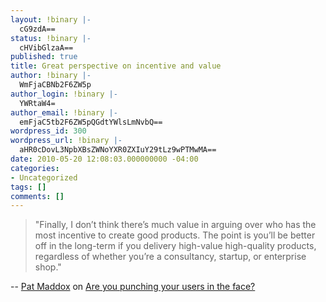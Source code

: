 ```yaml
---
layout: !binary |-
  cG9zdA==
status: !binary |-
  cHVibGlzaA==
published: true
title: Great perspective on incentive and value
author: !binary |-
  WmFjaCBNb2F6ZW5p
author_login: !binary |-
  YWRtaW4=
author_email: !binary |-
  emFjaC5tb2F6ZW5pQGdtYWlsLmNvbQ==
wordpress_id: 300
wordpress_url: !binary |-
  aHR0cDovL3NpbXBsZWNoYXR0ZXIuY29tLz9wPTMwMA==
date: 2010-05-20 12:08:03.000000000 -04:00
categories:
- Uncategorized
tags: []
comments: []
---
```

> "Finally, I don&rsquo;t think there&rsquo;s much value in arguing over who has the most incentive to create good products. The point is you&rsquo;ll be better off in the long-term if you delivery high-value high-quality products, regardless of whether you&rsquo;re a consultancy, startup, or enterprise shop."

-- [Pat Maddox](http://www.patmaddox.com/) on [Are you punching your users in the face?](http://www.patmaddox.com/2010/05/19/are-you-punching-your-users-in-the-face/)
